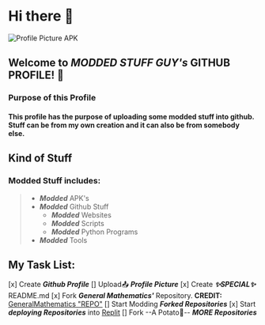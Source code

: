 # Hi there 👋
![Profile Picture APK](https://encrypted-tbn0.gstatic.com/images?q=tbn:ANd9GcQHOIrpEnyNe7uOZ8h1h1F2Hm-bxBHgm8yfiCPlW9Dd7mWjSve1Ih4f0SgxgGbHeRshR5E&usqp=CAU)
## Welcome to ***MODDED STUFF GUY's*** GITHUB PROFILE! 🎉

### Purpose of this Profile
#### This profile has the purpose of uploading some modded stuff into github. Stuff can be from my own creation and it can also be from somebody else.

## Kind of Stuff
### Modded Stuff includes:
> - ***Modded*** APK's
> - ***Modded*** Github Stuff
>   - ***Modded*** Websites
>   - ***Modded*** Scripts
>   - ***Modded*** Python Programs
> - ***Modded*** Tools

## My Task List:
[x] Create ***Github Profile***
[] Upload📤 ***Profile Picture***
[x] Create ***✨SPECIAL✨*** README.md
[x] Fork ***General Mathematics'*** Repository. **CREDIT:** [GeneralMathematics "REPO"](https://github.com/GeneralMathematics/General-Mathematics-Beta)
[] Start Modding ***Forked Repositories***
[x] Start ***deploying Repositories*** into [Replit](https://replit.com)
[] Fork --A Potato🥔-- ***MORE Repositories***
